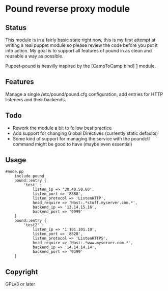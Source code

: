 Pound reverse proxy module
==========================

Status
------
This module is in a fairly basic state right now, this is my first attempt at writing a real puppet module so please review the code before you put it into action. My goal is to support all features of pound in as clean and reusable a way as possible. 

Puppet-pound is heavilly inspired by the [CampToCamp bind] [1] module.

Features
--------
Manage a single /etc/pound/pound.cfg configuration, add entries for HTTP listeners and their backends.

Todo
----
* Rework the module a bit to follow best practice
* Add support for changing Global Directives (currently static defaults)
* Some kind of support for managing the service with the poundctl command might be good to have (maybe even essential)

Usage
-----
``` puppet
#node.pp
    include pound 
    pound::entry {
        'test' :
            listen_ip => '30.40.50.60',
            listen_port => '8888',
            listen_protocol => 'ListenHTTP',
            head_require => 'Host:.*stuff.myserver.com.*',
            backend_ip => '13.14.15.16',
            backend_port => '9999'
    }
    pound::entry {
        'test2' :
            listen_ip => '1.101.101.10',
            listen_port => '8828',
            listen_protocol => 'ListenHTTPS',
            head_require => 'Host:.*www.myserver.com.*',
            backend_ip => '14.14.14.14',
            backend_port => '9399'
    }
```
Copyright
---------
GPLv3 or later

[1]: https://github.com/camptocamp/puppet-bind        "CampToCamp Bind"